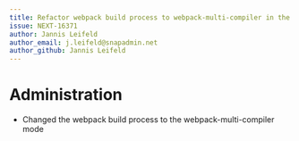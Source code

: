 ```yaml
---
title: Refactor webpack build process to webpack-multi-compiler in the administration
issue: NEXT-16371
author: Jannis Leifeld
author_email: j.leifeld@snapadmin.net 
author_github: Jannis Leifeld
---
```

# Administration
* Changed the webpack build process to the webpack-multi-compiler mode

